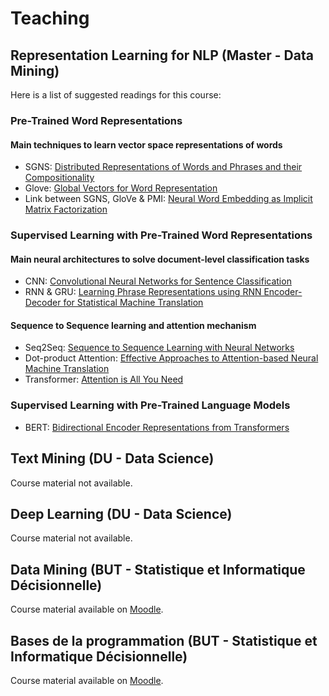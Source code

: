 # Teaching

## Representation Learning for NLP (Master - Data Mining)

Here is a list of suggested readings for this course:

### Pre-Trained Word Representations

#### Main techniques to learn vector space representations of words

- SGNS: [Distributed Representations of Words and Phrases and their Compositionality](https://papers.nips.cc/paper/5021-distributed-representations-of-words-and-phrases-and-their-compositionality.pdf)
- Glove: [Global Vectors for Word Representation](https://nlp.stanford.edu/pubs/glove.pdf)
- Link between SGNS, GloVe & PMI: [Neural Word Embedding as Implicit Matrix Factorization](https://papers.nips.cc/paper/5477-neural-word-embedding-as-implicit-matrix-factorization.pdf)

### Supervised Learning with Pre-Trained Word Representations

#### Main neural architectures to solve document-level classification tasks 

- CNN: [Convolutional Neural Networks for Sentence Classification](https://arxiv.org/pdf/1408.5882.pdf)
- RNN & GRU: [Learning Phrase Representations using RNN Encoder-Decoder for Statistical Machine Translation](https://arxiv.org/pdf/1406.1078.pdf)

#### Sequence to Sequence learning and attention mechanism

- Seq2Seq: [Sequence to Sequence Learning with Neural Networks](https://papers.nips.cc/paper/2014/file/a14ac55a4f27472c5d894ec1c3c743d2-Paper.pdf)
- Dot-product Attention: [Effective Approaches to Attention-based Neural Machine Translation](https://arxiv.org/pdf/1508.04025.pdf)
- Transformer: [Attention is All You Need](https://arxiv.org/pdf/1706.03762.pdf)

### Supervised Learning with Pre-Trained Language Models

- BERT: [Bidirectional Encoder Representations from Transformers](https://arxiv.org/pdf/1810.04805.pdf)

## Text Mining (DU - Data Science)

Course material not available.

## Deep Learning (DU - Data Science)

Course material not available.

## Data Mining (BUT - Statistique et Informatique Décisionnelle)

Course material available on [Moodle](https://moodle.univ-lyon2.fr).

## Bases de la programmation (BUT - Statistique et Informatique Décisionnelle)

Course material available on [Moodle](https://moodle.univ-lyon2.fr).
